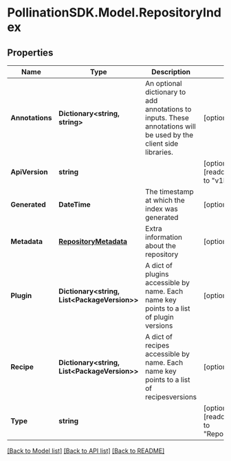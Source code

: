 
# PollinationSDK.Model.RepositoryIndex

## Properties

Name | Type | Description | Notes
------------ | ------------- | ------------- | -------------
**Annotations** | **Dictionary&lt;string, string&gt;** | An optional dictionary to add annotations to inputs. These annotations will be used by the client side libraries. | [optional] 
**ApiVersion** | **string** |  | [optional] [readonly] [default to "v1beta1"]
**Generated** | **DateTime** | The timestamp at which the index was generated | [optional] 
**Metadata** | [**RepositoryMetadata**](RepositoryMetadata.md) | Extra information about the repository | [optional] 
**Plugin** | **Dictionary&lt;string, List&lt;PackageVersion&gt;&gt;** | A dict of plugins accessible by name. Each name key points to a list of plugin versions | [optional] 
**Recipe** | **Dictionary&lt;string, List&lt;PackageVersion&gt;&gt;** | A dict of recipes accessible by name. Each name key points to a list of recipesversions | [optional] 
**Type** | **string** |  | [optional] [readonly] [default to "RepositoryIndex"]

[[Back to Model list]](../README.md#documentation-for-models)
[[Back to API list]](../README.md#documentation-for-api-endpoints)
[[Back to README]](../README.md)

